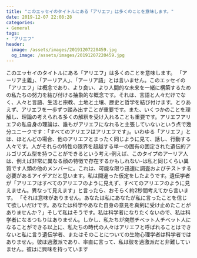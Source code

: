```yaml
---
title: "このエッセイのタイトルにある「アリエフ」は多くのことを意味します。"
date: 2019-12-07 22:08:28
categories:
- General
tags:
- "アリエフ"
header:
  image: /assets/images/20191207220459.jpg
  og_image: /assets/images/20191207220459.jpg
---
```


このエッセイのタイトルにある「アリエフ」は多くのことを意味します。 「アーリア主義」、「アーリア人」、「アーリア語」とは言いません。このエッセイの「アリエフ」は概念であり、より良い、より人間的な未来を一緒に構築するための私たちの努力を結び付ける抽象的な概念です。それは、言語と人々だけでなく、人々と言語、生活と宗教、土地と土壌、歴史と哲学を結び付けます。とりあえず、アリエフを一歩ずつ踏み出すことが重要です。また、いくつかのことを理解し、理論の考えられる多くの解釈を受け入れることも重要です。アリエフアリエフの私自身の理論は、誰もがアリエフになれると主張していないという点で幾分ユニークです：「すべてのアリエフはアリエフです」。いわゆる「アリエフ」とは、ほとんどの場合、他のアリエフとまったく同じように見て、話し、行動する人々です。人がそれらの特性の限界を超越する単一の固有の固定された遺伝的アルゴリズム型を持つことができるという考え-例えば、このタイプのアーリア人は、例えば非常に異なる顔の特徴で存在するかもしれない-は私と同じくらい異質です人類の他のメンバーに。これは、可能な限り迅速に調査およびテストする必要があるアイデアだと思います。私は間違った仮定をしたようです。遺伝学者が「アリエフはすべてのアリエフのように見えず、すべてのアリエフのように見えません。異なって見えます」と言ったら、おそらく約2秒間考えてから言います。 「それは意味がありません。あなたは私にあなたが私に言ったことを信じて欲しいだけです。あなたは科学やあなた自身の意見を真剣に受け止めたことがありませんか？」そして私はそうです。私は科学者になりたくないので、私は科学者になるつもりはありません。しかし、私たちが突然チベット人チベット人になることができる以上に、私たちの時代の人々はアリエフと呼ばれることはできないと私に言う遺伝学者、またはそのことについての生物心理学者は科学者ではありません。彼は過激派であり、率直に言って、私は彼を過激派だと非難していません。彼はに興味を持っています
